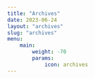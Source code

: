 ```yaml
---
title: "Archives"
date: 2023-06-24
layout: "archives"
slug: "archives"
menu:
    main:
        weight: -70
        params: 
            icon: archives
---
```

